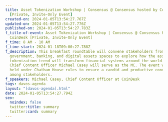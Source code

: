 ```yaml
---
title: Asset Tokenization Workshop | Consensus @ Consensus hosted by CoinDesk
  [Private, Invite-Only Event]
created-on: 2024-01-05T13:54:27.767Z
updated-on: 2024-01-05T13:54:27.776Z
published-on: 2024-01-05T13:54:27.783Z
f_title-of-event: Asset Tokenization Workshop | Consensus @ Consensus hosted by
  CoinDesk [Private, Invite-Only Event]
f_time: 8 AM - 10 AM
f_time-start: 2024-01-18T09:00:27.788Z
f_description: This breakfast roundtable will convene stakeholders from the
  government, banking, and digital assets spaces to explore how the asset
  tokenization trend will transform financial systems around the world. CoinDesk
  Chief Content Officer Michael Casey will serve as the MC. The event will be
  held under Chatham House rules to ensure a candid and productive conversation
  among stakeholders.
f_speakers: Michael Casey, Chief Content Officer at CoinDesk
tags: davos-agenda
layout: "[davos-agenda].html"
date: 2024-01-05T13:54:27.794Z
seo:
  noindex: false
  twitter:title: summary
  twitter:card: summary
---
```

